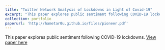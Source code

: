 ```yaml
---
title: "Twitter Network Analysis of Lockdowns in Light of Covid-19"
excerpt: "This paper explores public sentiment following COVID-19 lockdowns."
collection: portfolio
paperurl: 'http://hametar0u.github.io/files/pioneer.pdf'
---
```


This paper explores public sentiment following COVID-19 lockdowns.
[View paper here](http://hametar0u.github.io/files/pioneer.pdf)